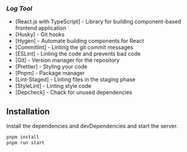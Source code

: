 ### _Log Tool_

-   [React.js with TypeScript] - Library for building component-based frontend application
-   [Husky] - Git hooks
-   [Hygen] - Automate building components for React
-   [Commitlint] - Linting the git commit messages
-   [ESLint] - Linting the code and prevents bad code
-   [Git] - Version manager for the repository
-   [Prettier] - Styling your code
-   [Pnpm] - Package manager
-   [Lint-Staged] - Linting files in the staging phase
-   [StyleLint] - Linting style code
-   [Depcheck] - Chack for unused dependencies

## Installation

Install the dependencies and devDependencies and start the server.

```sh
pnpm install
pnpm run start
```
